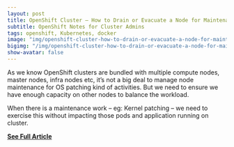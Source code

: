 ```yaml
---
layout: post
title: OpenShift Cluster – How to Drain or Evacuate a Node for Maintenance
subtitle: OpenShift Notes for Cluster Admins
tags: openshift, Kubernetes, docker
image: "img/openshift-cluster-how-to-drain-or-evacuate-a-node-for-maintenance.jpg"
bigimg: "/img/openshift-cluster-how-to-drain-or-evacuate-a-node-for-maintenance.jpg"
show-avatar: false
---
```


As we know OpenShift clusters are bundled with multiple compute nodes, master nodes, infra nodes etc, it’s not a big deal to manage node maintenance for OS patching kind of activities. But we need to ensure we have enough capacity on other nodes to balance the workload.

When there is a maintenance work – eg: Kernel patching – we need to exercise this without impacting those pods and application running on cluster.

**[See Full Article](https://www.techbeatly.com/2018/11/openshift-cluster-how-to-drain-or-evacuate-a-node-for-maintenance.html/)**
